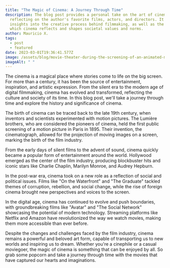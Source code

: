 ```yaml
---
title: "The Magic of Cinema: A Journey Through Time"
description: The blog post provides a personal take on the art of cinema,
  reflecting on the author's favorite films, actors, and directors. It offers
  insights into the creative process behind filmmaking, as well as the ways in
  which cinema reflects and shapes societal values and norms.
author: Mauricio X.
tags:
  - post
  - featured
date: 2023-03-01T19:36:41.577Z
image: /assets/blog/movie-theater-during-the-screening-of-an-animated-movie.jpg_s1024x1024wisk20cyacysthckqgdnjr_cjdmmpc9tcsx7_vhnloamkn74-8-1170x600.jpg
imageAlt: " "
---
```

<!--StartFragment-->

The cinema is a magical place where stories come to life on the big screen. For more than a century, it has been the source of entertainment, inspiration, and artistic expression. From the silent era to the modern age of digital filmmaking, cinema has evolved and transformed, reflecting the culture and society of its time. In this blog post, we'll take a journey through time and explore the history and significance of cinema.

The birth of cinema can be traced back to the late 19th century, when inventors and scientists experimented with motion pictures. The Lumière brothers, who are considered the pioneers of cinema, held the first public screening of a motion picture in Paris in 1895. Their invention, the cinematograph, allowed for the projection of moving images on a screen, marking the birth of the film industry.

From the early days of silent films to the advent of sound, cinema quickly became a popular form of entertainment around the world. Hollywood emerged as the center of the film industry, producing blockbuster hits and iconic stars like Charlie Chaplin, Marilyn Monroe, and Audrey Hepburn.

In the post-war era, cinema took on a new role as a reflection of social and political issues. Films like "On the Waterfront" and "The Graduate" tackled themes of corruption, rebellion, and social change, while the rise of foreign cinema brought new perspectives and voices to the screen.

In the digital age, cinema has continued to evolve and push boundaries, with groundbreaking films like "Avatar" and "The Social Network" showcasing the potential of modern technology. Streaming platforms like Netflix and Amazon have revolutionized the way we watch movies, making them more accessible than ever before.

Despite the changes and challenges faced by the film industry, cinema remains a powerful and beloved art form, capable of transporting us to new worlds and inspiring us to dream. Whether you're a cinephile or a casual moviegoer, the magic of cinema is something that can be enjoyed by all. So grab some popcorn and take a journey through time with the movies that have captured our hearts and imaginations.

<!--EndFragment-->